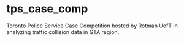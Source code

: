# tps_case_comp
Toronto Police Service Case Competition hosted by Rotman UofT in analyzing traffic collision data in GTA region.

